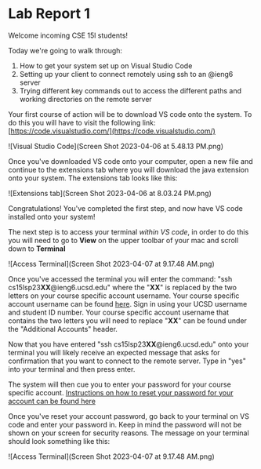 # Lab Report 1
Welcome incoming CSE 15l students!

Today we're going to walk through:
1. How to get your system set up on Visual Studio Code
2. Setting up your client to connect remotely using ssh to an @ieng6 server
3. Trying different key commands out to access the different paths and working directories on the remote server

Your first course of action will be to download VS code onto the system. 
To do this you will have to visit the following link:[https://code.visualstudio.com/](https://code.visualstudio.com/)



![Visual Studio Code](Screen Shot 2023-04-06 at 5.48.13 PM.png)



Once you've downloaded VS code onto your computer, open a new file and continue to the extensions tab where you will download the java extension
onto your system. The extensions tab looks like this: 


![Extensions tab](Screen Shot 2023-04-06 at 8.03.24 PM.png)


Congratulations! You've completed the first step, and now have VS code installed onto your system!

The next step is to access your terminal *within VS code*, in order to do this you will need to go to **View** on the upper toolbar of your mac and
scroll down to **Terminal**


![Access Terminal](Screen Shot 2023-04-07 at 9.17.48 AM.png)


Once you've accessed the terminal you will enter the command: "ssh cs15lsp23**XX**@ieng6.ucsd.edu" where the "**XX**" is replaced by the two letters
on your course specific account username. Your course specific account username can be found [here](https://sdacs.ucsd.edu/~icc/index.php). Sign in 
using your UCSD username and student ID number. Your course specific account username that contains the two letters you will need to replace "**XX**" 
can be found under the "Additional Accounts" header. 

Now that you have entered "ssh cs15lsp23**XX**@ieng6.ucsd.edu" onto your terminal you will likely receive an expected message that asks for confirmation
that you want to connect to the remote server. Type in "yes" into your terminal and then press enter. 

The system will then cue you to enter your password for your course specific account. [Instructions on how to reset your password for your account can
be found here](https://drive.google.com/file/d/17IDZn8Qq7Q0RkYMxdiIR0o6HJ3B5YqSW/view)

Once you've reset your account password, go back to your terminal on VS code and enter your password in. Keep in mind the password will not be shown 
on your screen for security reasons. The message on your terminal should look something like this: 


![Access Terminal](Screen Shot 2023-04-07 at 9.17.48 AM.png)
